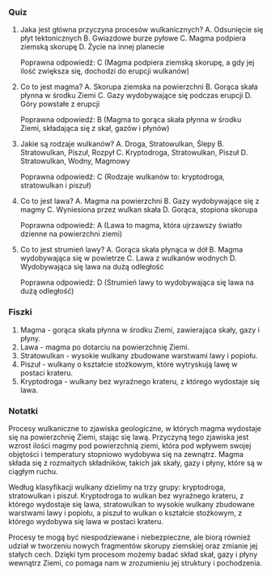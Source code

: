  ### Quiz

1. Jaka jest główna przyczyna procesów wulkanicznych?
   A. Odsunięcie się płyt tektonicznych
   B. Gwiazdowe burze pyłowe
   C. Magma podpiera ziemską skorupę
   D. Życie na innej planecie

   Poprawna odpowiedź: C (Magma podpiera ziemską skorupę, a gdy jej ilość zwiększa się, dochodzi do erupcji wulkanów)

2. Co to jest magma?
   A. Skorupa ziemska na powierzchni
   B. Gorąca skała płynna w środku Ziemi
   C. Gazy wydobywające się podczas erupcji
   D. Góry powstałe z erupcji

   Poprawna odpowiedź: B (Magma to gorąca skała płynna w środku Ziemi, składająca się z skał, gazów i płynów)

3. Jakie są rodzaje wulkanów?
   A. Droga, Stratowulkan, Ślepy
   B. Stratowulkan, Piszuł, Rozpył
   C. Kryptodroga, Stratowulkan, Piszuł
   D. Stratowulkan, Wodny, Magmowy

   Poprawna odpowiedź: C (Rodzaje wulkanów to: kryptodroga, stratowulkan i piszuł)

4. Co to jest lawa?
   A. Magma na powierzchni
   B. Gazy wydobywające się z magmy
   C. Wyniesiona przez wulkan skała
   D. Gorąca, stopiona skorupa

   Poprawna odpowiedź: A (Lawa to magma, która ujrzawszy światło dzienne na powierzchni ziemi)

5. Co to jest strumień lawy?
   A. Gorąca skała płynąca w dół
   B. Magma wydobywająca się w powietrze
   C. Lawa z wulkanów wodnych
   D. Wydobywająca się lawa na dużą odległość

   Poprawna odpowiedź: D (Strumień lawy to wydobywająca się lawa na dużą odległość)

### Fiszki

1. Magma - gorąca skała płynna w środku Ziemi, zawierająca skały, gazy i płyny.
2. Lawa - magma po dotarciu na powierzchnię Ziemi.
3. Stratowulkan - wysokie wulkany zbudowane warstwami lawy i popiołu.
4. Piszuł - wulkany o kształcie stożkowym, które wytryskują lawę w postaci krateru.
5. Kryptodroga - wulkany bez wyraźnego krateru, z którego wydostaje się lawa.

### Notatki

Procesy wulkaniczne to zjawiska geologiczne, w których magma wydostaje się na powierzchnię Ziemi, stając się lawą. Przyczyną tego zjawiska jest wzrost ilości magmy pod powierzchnią ziemi, która pod wpływem swojej objętości i temperatury stopniowo wydobywa się na zewnątrz. Magma składa się z rozmaitych składników, takich jak skały, gazy i płyny, które są w ciągłym ruchu.

Według klasyfikacji wulkany dzielimy na trzy grupy: kryptodroga, stratowulkan i piszuł. Kryptodroga to wulkan bez wyraźnego krateru, z którego wydostaje się lawa, stratowulkan to wysokie wulkany zbudowane warstwami lawy i popiołu, a piszuł to wulkan o kształcie stożkowym, z którego wydobywa się lawa w postaci krateru.

Procesy te mogą być niespodziewane i niebezpieczne, ale biorą również udział w tworzeniu nowych fragmentów skorupy ziemskiej oraz zmianie jej stałych cech. Dzięki tym procesom możemy badać skład skał, gazy i płyny wewnątrz Ziemi, co pomaga nam w zrozumieniu jej struktury i pochodzenia.